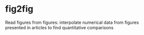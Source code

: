 # fig2fig
Read figures from figures: interpolate numerical data from figures presented in articles to find quantitative comparisons
